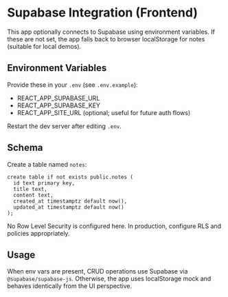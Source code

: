 # Supabase Integration (Frontend)

This app optionally connects to Supabase using environment variables. If these are not set, the app falls back to browser localStorage for notes (suitable for local demos).

## Environment Variables

Provide these in your `.env` (see `.env.example`):

- REACT_APP_SUPABASE_URL
- REACT_APP_SUPABASE_KEY
- REACT_APP_SITE_URL (optional; useful for future auth flows)

Restart the dev server after editing `.env`.

## Schema

Create a table named `notes`:

```
create table if not exists public.notes (
  id text primary key,
  title text,
  content text,
  created_at timestamptz default now(),
  updated_at timestamptz default now()
);
```

No Row Level Security is configured here. In production, configure RLS and policies appropriately.

## Usage

When env vars are present, CRUD operations use Supabase via `@supabase/supabase-js`. Otherwise, the app uses localStorage mock and behaves identically from the UI perspective.
